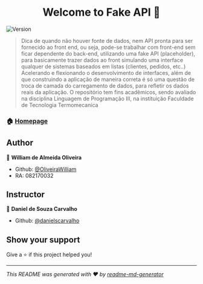 <h1 align="center">Welcome to Fake API 👋</h1>
<p>
  <img alt="Version" src="https://img.shields.io/badge/version-0.1.0-blue.svg?cacheSeconds=2592000" />
</p>

> Dica de quando não houver fonte de dados, nem API pronta para ser fornecido ao front end, ou seja, pode-se trabalhar com front-end sem ficar dependente do back-end, utilizando uma fake API (placeholder), para basicamente trazer dados ao front simulando uma interface qualquer de sistemas baseados em listas (clientes, pedidos, etc..)
Acelerando e flexionando o desenvolvimento de interfaces, além de que construindo a aplicação de maneira correta é só uma questão de troca de camada do carregamento de dados, para refletir os dados reais da aplicação.
> O repositório tem fins acadêmicos, sendo avaliado na disciplina Linguagem de Programação III, na instituição Faculdade de Tecnologia Termomecanica

### 🏠 [Homepage](https://oliveirawilliam.github.io/FTT-JavaScript/)

## Author

👤 **William de Almeida Oliveira**

* Github: [@OliveiraWilliam](https://github.com/edleonardo)
* RA: 082170032

## Instructor

👤 **Daniel de Souza Carvalho**

* Github: [@danielscarvalho](https://github.com/danielscarvalho)

## Show your support

Give a ⭐️ if this project helped you!

***
_This README was generated with ❤️ by [readme-md-generator](https://github.com/kefranabg/readme-md-generator)_
